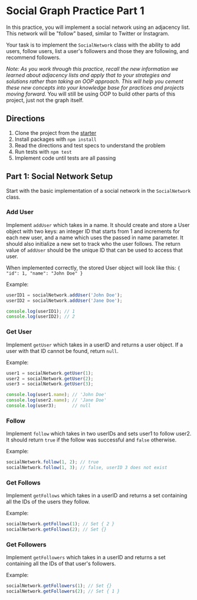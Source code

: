 # Social Graph Practice Part 1

In this practice, you will implement a social network using an adjacency list.
This network will be "follow" based, similar to Twitter or Instagram.

Your task is to implement the `SocialNetwork` class with the ability to add
users, follow users, list a user's followers and those they are following,
and recommend followers.

_Note: As you work through this practice, recall the new information we learned
about adjacency lists and apply that to your strategies and solutions rather
than taking an OOP approach. This will help you cement these new concepts into
your knowledge base for practices and projects moving forward._  You will still
be using OOP to build other parts of this project, just not the graph itself.

## Directions

1. Clone the project from the [starter]
2. Install packages with `npm install`
3. Read the directions and test specs to understand the problem
4. Run tests with `npm test`
5. Implement code until tests are all passing


## Part 1: Social Network Setup

Start with the basic implementation of a social network in the `SocialNetwork`
class.

### Add User

Implement `addUser` which takes in a name. It should create and store a User
object with two keys: an integer ID that starts from 1 and increments for each
new user, and a name which uses the passed in name parameter. It should also
initialize a new set to track who the user follows. The return value of
`addUser` should be the unique ID that can be used to access that user.

When implemented correctly, the stored User object will look like this:
`{ "id": 1, "name": "John Doe" }`

Example:

```js
userID1 = socialNetwork.addUser('John Doe');
userID2 = socialNetwork.addUser('Jane Doe');

console.log(userID1); // 1
console.log(userID2); // 2
```

### Get User

Implement `getUser` which takes in a userID and returns a user object. If a
user with that ID cannot be found, return `null`.

Example:

```js
user1 = socialNetwork.getUser(1);
user2 = socialNetwork.getUser(2);
user3 = socialNetwork.getUser(3);

console.log(user1.name); // 'John Doe'
console.log(user2.name); // 'Jane Doe'
console.log(user3);      // null
```

### Follow

Implement `follow` which takes in two userIDs and sets user1 to follow user2.
It should return `true` if the follow was successful and `false` otherwise.

Example:

```js
socialNetwork.follow(1, 2); // true
socialNetwork.follow(1, 3); // false, userID 3 does not exist
```

### Get Follows

Implement `getFollows` which takes in a userID and returns a set
containing all the IDs of the users they follow.

Example:

```js
socialNetwork.getFollows(1); // Set { 2 }
socialNetwork.getFollows(2); // Set {}
```

### Get Followers

Implement `getFollowers` which takes in a userID and returns a set
containing all the IDs of that user's followers.

Example:

```js
socialNetwork.getFollowers(1); // Set {}
socialNetwork.getFollowers(2); // Set { 1 }
```



[starter]: https://github.com/appacademy/practice-for-week-06-social-graph-practice

